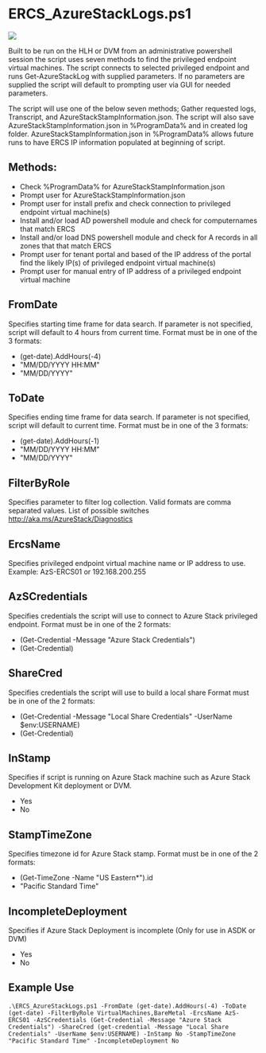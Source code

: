 # ​ERCS_AzureStackLogs​.ps1  #

![](https://github.com/effingerw/AzureStack-Tools/blob/vnext/Support/ERCS_Logs/Media/ERCS.gif?raw=true)

 Built to be run on the HLH or DVM from an administrative powershell session the script uses seven methods to find the privileged endpoint virtual machines. The script connects to selected privileged endpoint and runs Get-AzureStackLog with supplied parameters. If no parameters are supplied the script will default to prompting user via GUI for needed parameters.


 The script will use one of the below seven methods; Gather requested logs, Transcript, and AzureStackStampInformation.json. The script will also save AzureStackStampInformation.json in %ProgramData% and in created log folder. AzureStackStampInformation.json in %ProgramData% allows future runs to have ERCS IP information populated at beginning of script.
 
##  Methods: ##
-  Check %ProgramData% for AzureStackStampInformation.json
-  Prompt user for AzureStackStampInformation.json
-  Prompt user for install prefix and check connection to privileged endpoint virtual machine(s)
-  Install and/or load AD powershell module and check for computernames that match ERCS
-  Install and/or load DNS powershell module and check for A records in all zones that that match ERCS
-  Prompt user for tenant portal and based of the IP address of the portal find the likely IP(s) of privileged endpoint virtual machine(s)
-  Prompt user for manual entry of IP address of a privileged endpoint virtual machine

## FromDate ##
Specifies starting time frame for data search.  If parameter is not specified, script will default to 4 hours from current time. Format must be in one of the 3 formats: 

- (get-date).AddHours(-4)
- "MM/DD/YYYY HH:MM"
- "MM/DD/YYYY"


## ToDate ##
Specifies ending time frame for data search. If parameter is not specified, script will default to current time. Format must be in one of the 3 formats: 

- (get-date).AddHours(-1)
- "MM/DD/YYYY HH:MM"
- "MM/DD/YYYY"

## FilterByRole ##
Specifies parameter to filter log collection. Valid formats are comma separated values. List of possible switches http://aka.ms/AzureStack/Diagnostics

## ErcsName ##
Specifies privileged endpoint virtual machine name or IP address to use. Example: AzS-ERCS01 or 192.168.200.255

## AzSCredentials ##
Specifies credentials the script will use to connect to Azure Stack privileged endpoint. Format must be in one of the 2 formats:

- (Get-Credential -Message "Azure Stack Credentials")
- (Get-Credential)

## ShareCred ##
Specifies credentials the script will use to build a local share Format must be in one of the 2 formats:

- (Get-Credential -Message "Local Share Credentials" -UserName $env:USERNAME)
- (Get-Credential)

## InStamp ##
Specifies if script is running on Azure Stack machine such as Azure Stack Development Kit deployment or DVM.

- Yes
- No

## StampTimeZone ##
Specifies timezone id for Azure Stack stamp. Format must be in one of the 2 formats:

- (Get-TimeZone -Name "US Eastern*").id
- "Pacific Standard Time"

## IncompleteDeployment ##
Specifies if Azure Stack Deployment is incomplete (Only for use in ASDK or DVM)

- Yes
- No

## Example Use ##
	.\ERCS_AzureStackLogs.ps1 -FromDate (get-date).AddHours(-4) -ToDate (get-date) -FilterByRole VirtualMachines,BareMetal -ErcsName AzS-ERCS01 -AzSCredentials (Get-Credential -Message "Azure Stack Credentials") -ShareCred (get-credential -Message "Local Share Credentials" -UserName $env:USERNAME) -InStamp No -StampTimeZone "Pacific Standard Time" -IncompleteDeployment No
